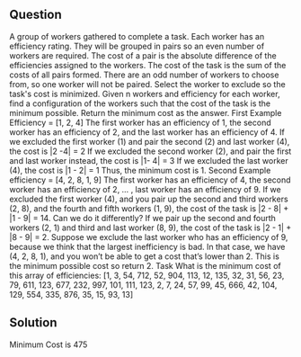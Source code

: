 ## Question
A group of workers gathered to complete a task. Each worker has an efficiency rating. They will be grouped in pairs so an even number of workers are required. The cost of a pair is the absolute difference of the efficiencies assigned to the workers. The cost of the task is the sum of the costs of all pairs formed. There are an odd number of workers to choose from, so one worker will not be paired. Select the worker to exclude so the task's cost is minimized.
Given n workers and efficiency for each worker, find a configuration of the workers such that the cost of the task is the minimum possible. Return the minimum cost as the answer.
First Example
Efficiency = [1, 2, 4]
The first worker has an efficiency of 1, the second worker has an efficiency of 2, and the last worker has an efficiency of 4.
If we excluded the first worker (1) and pair the second (2) and last worker (4), the cost is |2 -4| = 2
If we excluded the second worker (2), and pair the first and last worker instead, the cost is |1- 4| = 3
If we excluded the last worker (4), the cost is |1 - 2| = 1
Thus, the minimum cost is 1.
Second Example
efficiency = [4, 2, 8, 1, 9]
The first worker has an efficiency of 4, the second worker has an efficiency of 2, … , last worker has an efficiency of 9.
If we excluded the first worker (4), and you pair up the second and third workers (2, 8), and the fourth and fifth workers (1, 9), the cost of the task is |2 - 8| + |1 - 9| = 14.
Can we do it differently? If we pair up the second and fourth workers (2, 1) and third and last worker (8, 9), the cost of the task is |2 - 1| + |8 - 9| = 2.
Suppose we exclude the last worker who has an efficiency of 9, because we think that the largest inefficiency is bad. In that case, we have (4, 2, 8, 1), and you won’t be able to get a cost that’s lower than 2.
This is the minimum possible cost so return 2.
Task
What is the minimum cost of this array of efficiencies:
[1, 3, 54, 712, 52, 904, 113, 12, 135, 32, 31, 56, 23, 79, 611, 123, 677, 232, 997, 101, 111,
123, 2, 7, 24, 57, 99, 45, 666, 42, 104, 129, 554, 335, 876, 35, 15, 93, 13]

## Solution
Minimum Cost is 475
